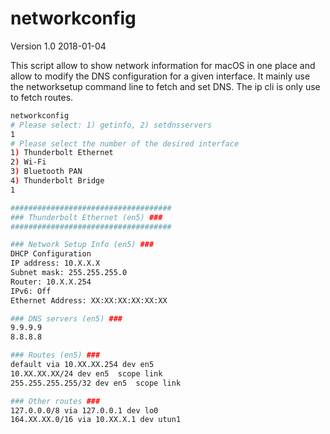 # networkconfig

Version 1.0 2018-01-04

This script allow to show network information for macOS in one place and allow
to modify the DNS configuration for a given interface. It mainly use the
networksetup command line to fetch and set DNS. The ip cli is only use to
fetch routes.

```bash
networkconfig                                                                                                                                                                    5:01PM
# Please select: 1) getinfo, 2) setdnsservers
1
# Please select the number of the desired interface
1) Thunderbolt Ethernet
2) Wi-Fi
3) Bluetooth PAN
4) Thunderbolt Bridge
1

####################################
### Thunderbolt Ethernet (en5) ###
####################################

### Network Setup Info (en5) ###
DHCP Configuration
IP address: 10.X.X.X
Subnet mask: 255.255.255.0
Router: 10.X.X.254
IPv6: Off
Ethernet Address: XX:XX:XX:XX:XX:XX

### DNS servers (en5) ###
9.9.9.9
8.8.8.8

### Routes (en5) ###
default via 10.XX.XX.254 dev en5
10.XX.XX.XX/24 dev en5  scope link
255.255.255.255/32 dev en5  scope link

### Other routes ###
127.0.0.0/8 via 127.0.0.1 dev lo0
164.XX.XX.0/16 via 10.XX.X.1 dev utun1
```
